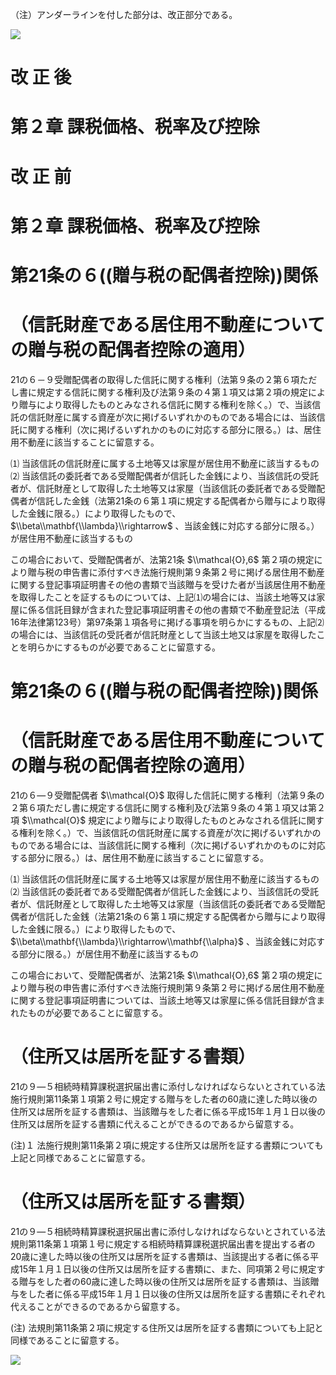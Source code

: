 （注）アンダーラインを付した部分は、改正部分である。

![](https://www.nta.go.jp/tmp/f85e616e-ef13-4693-ba58-ea7d4199315f/images/ee67379d81dcbb2da6200ef89b8c35ae3394c88c62e8ff814d6e57c3a474b353.jpg)

# 改 正 後

# 第２章 課税価格、税率及び控除

# 改 正 前

# 第２章 課税価格、税率及び控除

# 第21条の６((贈与税の配偶者控除))関係

# （信託財産である居住用不動産についての贈与税の配偶者控除の適用）

21の６－９受贈配偶者の取得した信託に関する権利（法第９条の２第６項ただし書に規定する信託に関する権利及び法第９条の４第１項又は第２項の規定により贈与により取得したものとみなされる信託に関する権利を除く。）で、当該信託の信託財産に属する資産が次に掲げるいずれかのものである場合には、当該信託に関する権利（次に掲げるいずれかのものに対応する部分に限る。）は、居住用不動産に該当することに留意する。

⑴ 当該信託の信託財産に属する土地等又は家屋が居住用不動産に該当するもの⑵ 当該信託の委託者である受贈配偶者が信託した金銭により、当該信託の受託者が、信託財産として取得した土地等又は家屋（当該信託の委託者である受贈配偶者が信託した金銭（法第21条の６第１項に規定する配偶者から贈与により取得した金銭に限る。）により取得したもので、 $\\beta\\mathbf{\\lambda}\\rightarrow$ 、当該金銭に対応する部分に限る。）が居住用不動産に該当するもの

この場合において、受贈配偶者が、法第21条 $\\mathcal{O},6$ 第２項の規定により贈与税の申告書に添付すべき法施行規則第９条第２号に掲げる居住用不動産に関する登記事項証明書その他の書類で当該贈与を受けた者が当該居住用不動産を取得したことを証するものについては、上記⑴の場合には、当該土地等又は家屋に係る信託目録が含まれた登記事項証明書その他の書類で不動産登記法（平成16年法律第123号）第97条第１項各号に掲げる事項を明らかにするもの、上記⑵の場合には、当該信託の受託者が信託財産として当該土地又は家屋を取得したことを明らかにするものが必要であることに留意する。

# 第21条の６((贈与税の配偶者控除))関係

# （信託財産である居住用不動産についての贈与税の配偶者控除の適用）

21の６―９受贈配偶者 $\\mathcal{O}$ 取得した信託に関する権利（法第９条の２第６項ただし書に規定する信託に関する権利及び法第９条の４第１項又は第２項 $\\mathcal{O}$ 規定により贈与により取得したものとみなされる信託に関する権利を除く。）で、当該信託の信託財産に属する資産が次に掲げるいずれかのものである場合には、当該信託に関する権利（次に掲げるいずれかのものに対応する部分に限る。）は、居住用不動産に該当することに留意する。

⑴ 当該信託の信託財産に属する土地等又は家屋が居住用不動産に該当するもの⑵ 当該信託の委託者である受贈配偶者が信託した金銭により、当該信託の受託者が、信託財産として取得した土地等又は家屋（当該信託の委託者である受贈配偶者が信託した金銭（法第21条の６第１項に規定する配偶者から贈与により取得した金銭に限る。）により取得したもので、 $\\beta\\mathbf{\\lambda}\\rightarrow\\mathbf{\\alpha}$ 、当該金銭に対応する部分に限る。）が居住用不動産に該当するもの

この場合において、受贈配偶者が、法第21条 $\\mathcal{O},6$ 第２項の規定により贈与税の申告書に添付すべき法施行規則第９条第２号に掲げる居住用不動産に関する登記事項証明書については、当該土地等又は家屋に係る信託目録が含まれたものが必要であることに留意する。

# （住所又は居所を証する書類）

21の９―５相続時精算課税選択届出書に添付しなければならないとされている法施行規則第11条第１項第２号に規定する贈与をした者の60歳に達した時以後の住所又は居所を証する書類は、当該贈与をした者に係る平成15年１月１日以後の住所又は居所を証する書類に代えることができるのであるから留意する。

(注)１ 法施行規則第11条第２項に規定する住所又は居所を証する書類についても上記と同様であることに留意する。

# （住所又は居所を証する書類）

21の９―５相続時精算課税選択届出書に添付しなければならないとされている法規則第11条第１項第１号に規定する相続時精算課税選択届出書を提出する者の20歳に達した時以後の住所又は居所を証する書類は、当該提出する者に係る平成15年１月１日以後の住所又は居所を証する書類に、また、同項第２号に規定する贈与をした者の60歳に達した時以後の住所又は居所を証する書類は、当該贈与をした者に係る平成15年１月１日以後の住所又は居所を証する書類にそれぞれ代えることができるのであるから留意する。

(注) 法規則第11条第２項に規定する住所又は居所を証する書類についても上記と同様であることに留意する。

![](https://www.nta.go.jp/tmp/f85e616e-ef13-4693-ba58-ea7d4199315f/images/9e02e63c0cf715542be45847a1364030b67565c53cdb7140bb5980b4e6565ea3.jpg)